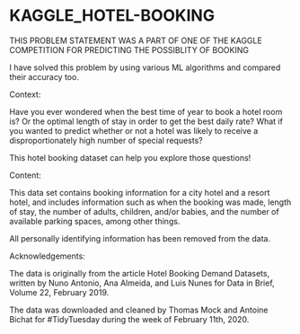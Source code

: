 # KAGGLE_HOTEL-BOOKING

THIS PROBLEM STATEMENT WAS A PART OF ONE OF THE KAGGLE COMPETITION FOR PREDICTING THE POSSIBLITY OF BOOKING

I have solved this  problem by using various ML algorithms and compared their accuracy too.

Context: 

Have you ever wondered when the best time of year to book a hotel room is? Or the optimal length of stay in order to get the best daily rate? What if you wanted to predict whether or not a hotel was likely to receive a disproportionately high number of special requests?

This hotel booking dataset can help you explore those questions!

Content:

This data set contains booking information for a city hotel and a resort hotel, and includes information such as when the booking was made, length of stay, the number of adults, children, and/or babies, and the number of available parking spaces, among other things.

All personally identifying information has been removed from the data.

Acknowledgements:

The data is originally from the article Hotel Booking Demand Datasets, written by Nuno Antonio, Ana Almeida, and Luis Nunes for Data in Brief, Volume 22, February 2019.

The data was downloaded and cleaned by Thomas Mock and Antoine Bichat for #TidyTuesday during the week of February 11th, 2020.

